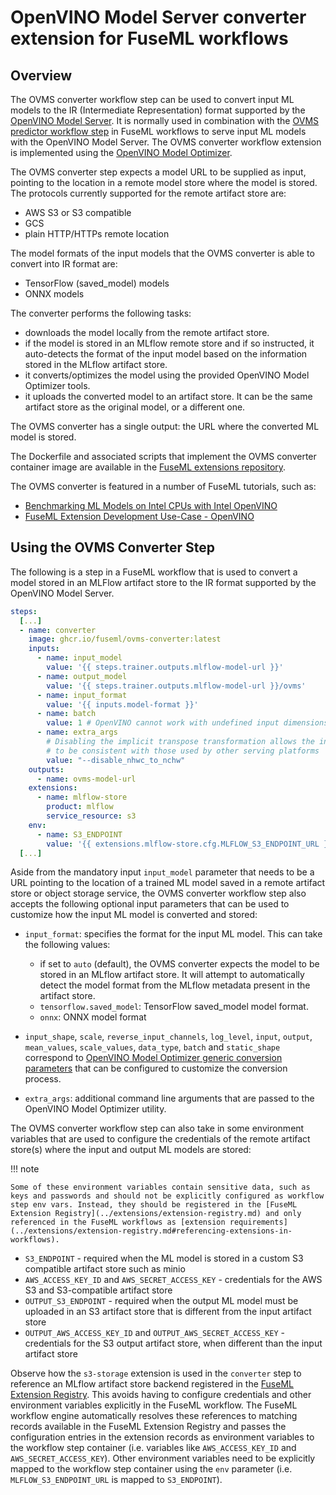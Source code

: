 # OpenVINO Model Server converter extension for FuseML workflows

## Overview

The OVMS converter workflow step can be used to convert input ML models to the IR (Intermediate Representation) format supported by the [OpenVINO Model Server](https://docs.openvino.ai/latest/openvino_docs_ovms.html). It is normally used in combination with the [OVMS predictor workflow step](ovms-predictor.md) in FuseML workflows to serve input ML models with the OpenVINO Model Server. The OVMS converter workflow extension is implemented using the [OpenVINO Model Optimizer](https://docs.openvino.ai/latest/openvino_docs_MO_DG_Deep_Learning_Model_Optimizer_DevGuide.html).

The OVMS converter step expects a model URL to be supplied as input, pointing to the location in a remote model store where the model is stored. The protocols currently supported for the remote artifact store are: 

- AWS S3 or S3 compatible
- GCS
- plain HTTP/HTTPs remote location

The model formats of the input models that the OVMS converter is able to convert into IR format are:

- TensorFlow (saved_model) models
- ONNX models

The converter performs the following tasks:

- downloads the model locally from the remote artifact store.
- if the model is stored in an MLflow remote store and if so instructed, it auto-detects the format of the input model based on the information stored in the MLflow artifact store.
- it converts/optimizes the model using the provided OpenVINO Model Optimizer tools.
- it uploads the converted model to an artifact store. It can be the same artifact store as the original model, or a different one.

The OVMS converter has a single output: the URL where the converted ML model is stored.

The Dockerfile and associated scripts that implement the OVMS converter container image are available in the [FuseML extensions repository](https://github.com/fuseml/extensions/tree/main/images/converters/ovms).

The OVMS converter is featured in a number of FuseML tutorials, such as:

- [Benchmarking ML Models on Intel CPUs with Intel OpenVINO](../tutorials/openvino-mlflow.md)
- [FuseML Extension Development Use-Case - OpenVINO](../tutorials/openvino-extensions.md)

## Using the OVMS Converter Step

The following is a step in a FuseML workflow that is used to convert a model stored in an MLFlow artifact store to the IR format supported by the OpenVINO Model Server.

```yaml
steps:
  [...]
  - name: converter
    image: ghcr.io/fuseml/ovms-converter:latest
    inputs:
      - name: input_model
        value: '{{ steps.trainer.outputs.mlflow-model-url }}'
      - name: output_model
        value: '{{ steps.trainer.outputs.mlflow-model-url }}/ovms'
      - name: input_format
        value: '{{ inputs.model-format }}'
      - name: batch
        value: 1 # OpenVINO cannot work with undefined input dimensions
      - name: extra_args
        # Disabling the implicit transpose transformation allows the input model shape
        # to be consistent with those used by other serving platforms
        value: "--disable_nhwc_to_nchw"
    outputs:
      - name: ovms-model-url
    extensions:
      - name: mlflow-store
        product: mlflow
        service_resource: s3
    env:
      - name: S3_ENDPOINT
        value: '{{ extensions.mlflow-store.cfg.MLFLOW_S3_ENDPOINT_URL }}'
  [...]
```

Aside from the mandatory input `input_model` parameter that needs to be a URL pointing to the location of a trained ML model saved in a remote artifact store or object storage service, the OVMS converter workflow step also accepts the following optional input parameters that can be used to customize how the input ML model is converted and stored:

- `input_format`: specifies the format for the input ML model. This can take the following values:

    - if set to `auto` (default), the OVMS converter expects the model to be stored in an MLflow artifact store. It will attempt to automatically detect the model format from the MLflow metadata present in the artifact store.
    - `tensorflow.saved_model`: TensorFlow saved_model model format.
    - `onnx`: ONNX model format

- `input_shape`, `scale`, `reverse_input_channels`, `log_level`, `input`, `output`, `mean_values`, `scale_values`, `data_type`, `batch` and `static_shape` correspond to [OpenVINO Model Optimizer generic conversion parameters](https://docs.openvino.ai/latest/openvino_docs_MO_DG_prepare_model_convert_model_Converting_Model.html#general-conversion-parameters) that can be configured to customize the conversion process.
- `extra_args`: additional command line arguments that are passed to the OpenVINO Model Optimizer utility.

The OVMS converter workflow step can also take in some environment variables that are used to configure the credentials of the remote artifact store(s) where the input and output ML models are stored:

!!! note

    Some of these environment variables contain sensitive data, such as keys and passwords and should not be explicitly configured as workflow step env vars. Instead, they should be registered in the [FuseML Extension Registry](../extensions/extension-registry.md) and only referenced in the FuseML workflows as [extension requirements](../extensions/extension-registry.md#referencing-extensions-in-workflows).

- `S3_ENDPOINT` - required when the ML model is stored in a custom S3 compatible artifact store such as minio
- `AWS_ACCESS_KEY_ID` and `AWS_SECRET_ACCESS_KEY` - credentials for the AWS S3 and S3-compatible artifact store
- `OUTPUT_S3_ENDPOINT` - required when the output ML model must be uploaded in an S3 artifact store that is different from the input artifact store
- `OUTPUT_AWS_ACCESS_KEY_ID` and `OUTPUT_AWS_SECRET_ACCESS_KEY` - credentials for the S3 output artifact store, when different than the input artifact store

Observe how the `s3-storage` extension is used in the `converter` step to reference an MLflow artifact store backend registered in the [FuseML Extension Registry](../extensions/extension-registry.md). This avoids having to configure credentials and other environment variables explicitly in the FuseML workflow. The FuseML workflow engine automatically resolves these references to matching records available in the FuseML Extension Registry and passes the configuration entries in the extension records as environment variables to the workflow step container (i.e. variables like `AWS_ACCESS_KEY_ID` and `AWS_SECRET_ACCESS_KEY`). Other environment variables need to be explicitly mapped to the workflow step container using the `env` parameter (i.e. `MLFLOW_S3_ENDPOINT_URL` is mapped to `S3_ENDPOINT`).

